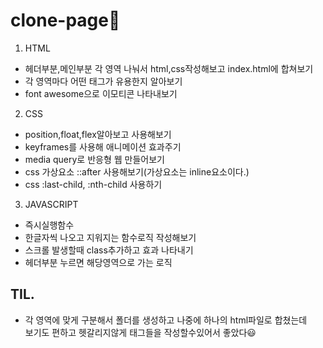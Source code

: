 # clone-page🧚
1. HTML
- 헤더부분,메인부분 각 영역 나눠서 html,css작성해보고 index.html에 합쳐보기
- 각 영역마다 어떤 태그가 유용한지 알아보기
- font awesome으로 이모티콘 나타내보기  

2. CSS
- position,float,flex알아보고 사용해보기
- keyframes를 사용해 애니메이션 효과주기
- media query로 반응형 웹 만들어보기
- css 가상요소 ::after 사용해보기(가상요소는 inline요소이다.)
- css :last-child, :nth-child 사용하기  

3. JAVASCRIPT
- 즉시실행함수
- 한글자씩 나오고 지워지는 함수로직 작성해보기
- 스크롤 발생할때 class추가하고 효과 나타내기
- 헤더부분 누르면 해당영역으로 가는 로직 

## TIL.
- 각 영역에 맞게 구분해서 폴더를 생성하고 나중에 하나의 html파일로 합쳤는데<br>
보기도 편하고 헷갈리지않게 태그들을 작성할수있어서 좋았다😃

